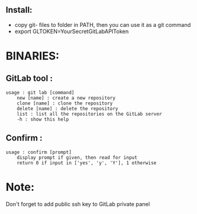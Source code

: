 Install:
--------
- copy git- files to folder in PATH, then you can use it as a git command
- export GLTOKEN=YourSecretGitLabAPIToken

BINARIES:
=========
GitLab tool :
-------------
```text
usage : git lab [command]
    new [name] : create a new repository
    clone [name] : clone the repository
    delete [name] : delete the repository
    list : list all the repositories on the GitLab server
    -h : show this help
```
Confirm :
---------
```text
usage : confirm [prompt]
    display prompt if given, then read for input
    return 0 if input in ['yes', 'y', 'Y'], 1 otherwise
```
Note:
=====
Don't forget to add public ssh key to GitLab private panel